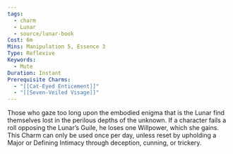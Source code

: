 ```yaml
---
tags:
  - charm
  - Lunar
  - source/lunar-book
Cost: 6m
Mins: Manipulation 5, Essence 3
Type: Reflexive
Keywords:
  - Mute
Duration: Instant
Prerequisite Charms:
  - "[[Cat-Eyed Enticement]]"
  - "[[Seven-Veiled Visage]]"
---
```

Those who gaze too long upon the embodied enigma that is the Lunar find themselves lost in the perilous depths of the unknown. If a character fails a roll opposing the Lunar’s Guile, he loses one Willpower, which she gains. This Charm can only be used once per day, unless reset by upholding a Major or Defining Intimacy through deception, cunning, or trickery.